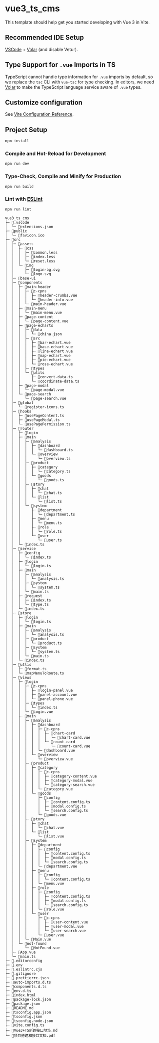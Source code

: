 # vue3_ts_cms

This template should help get you started developing with Vue 3 in Vite.

## Recommended IDE Setup

[VSCode](https://code.visualstudio.com/) + [Volar](https://marketplace.visualstudio.com/items?itemName=Vue.volar) (and disable Vetur).

## Type Support for `.vue` Imports in TS

TypeScript cannot handle type information for `.vue` imports by default, so we replace the `tsc` CLI with `vue-tsc` for type checking. In editors, we need [Volar](https://marketplace.visualstudio.com/items?itemName=Vue.volar) to make the TypeScript language service aware of `.vue` types.

## Customize configuration

See [Vite Configuration Reference](https://vitejs.dev/config/).

## Project Setup

```sh
npm install
```

### Compile and Hot-Reload for Development

```sh
npm run dev
```

### Type-Check, Compile and Minify for Production

```sh
npm run build
```

### Lint with [ESLint](https://eslint.org/)

```sh
npm run lint
```

```
vue3_ts_cms
├─ 📁.vscode
│  └─ 📄extensions.json
├─ 📁public
│  └─ 📄favicon.ico
├─ 📁src
│  ├─ 📁assets
│  │  ├─ 📁css
│  │  │  ├─ 📄common.less
│  │  │  ├─ 📄index.less
│  │  │  └─ 📄reset.less
│  │  └─ 📁img
│  │     ├─ 📄login-bg.svg
│  │     └─ 📄logo.svg
│  ├─ 📁base-ui
│  ├─ 📁components
│  │  ├─ 📁main-header
│  │  │  ├─ 📁c-cpns
│  │  │  │  ├─ 📄header-crumbs.vue
│  │  │  │  └─ 📄header-info.vue
│  │  │  └─ 📄main-header.vue
│  │  ├─ 📁main-menu
│  │  │  └─ 📄main-menu.vue
│  │  ├─ 📁page-content
│  │  │  └─ 📄page-content.vue
│  │  ├─ 📁page-echarts
│  │  │  ├─ 📁data
│  │  │  │  └─ 📄china.json
│  │  │  ├─ 📁src
│  │  │  │  ├─ 📄bar-echart.vue
│  │  │  │  ├─ 📄base-echart.vue
│  │  │  │  ├─ 📄line-echart.vue
│  │  │  │  ├─ 📄map-echart.vue
│  │  │  │  ├─ 📄pie-echart.vue
│  │  │  │  └─ 📄rose-echart.vue
│  │  │  ├─ 📁types
│  │  │  └─ 📁utils
│  │  │     ├─ 📄convert-data.ts
│  │  │     └─ 📄coordinate-data.ts
│  │  ├─ 📁page-modal
│  │  │  └─ 📄page-modal.vue
│  │  └─ 📁page-search
│  │     └─ 📄page-search.vue
│  ├─ 📁global
│  │  └─ 📄register-icons.ts
│  ├─ 📁hooks
│  │  ├─ 📄usePageContent.ts
│  │  ├─ 📄usePageModal.ts
│  │  └─ 📄usePagePermission.ts
│  ├─ 📁router
│  │  ├─ 📁login
│  │  ├─ 📁main
│  │  │  ├─ 📁analysis
│  │  │  │  ├─ 📁dashboard
│  │  │  │  │  └─ 📄dashboard.ts
│  │  │  │  └─ 📁overview
│  │  │  │     └─ 📄overview.ts
│  │  │  ├─ 📁product
│  │  │  │  ├─ 📁category
│  │  │  │  │  └─ 📄category.ts
│  │  │  │  └─ 📁goods
│  │  │  │     └─ 📄goods.ts
│  │  │  ├─ 📁story
│  │  │  │  ├─ 📁chat
│  │  │  │  │  └─ 📄chat.ts
│  │  │  │  └─ 📁list
│  │  │  │     └─ 📄list.ts
│  │  │  └─ 📁system
│  │  │     ├─ 📁department
│  │  │     │  └─ 📄department.ts
│  │  │     ├─ 📁menu
│  │  │     │  └─ 📄menu.ts
│  │  │     ├─ 📁role
│  │  │     │  └─ 📄role.ts
│  │  │     └─ 📁user
│  │  │        └─ 📄user.ts
│  │  └─ 📄index.ts
│  ├─ 📁service
│  │  ├─ 📁config
│  │  │  └─ 📄index.ts
│  │  ├─ 📁login
│  │  │  └─ 📄login.ts
│  │  ├─ 📁main
│  │  │  ├─ 📁analysis
│  │  │  │  └─ 📄analysis.ts
│  │  │  ├─ 📁system
│  │  │  │  └─ 📄system.ts
│  │  │  └─ 📄main.ts
│  │  ├─ 📁request
│  │  │  ├─ 📄index.ts
│  │  │  └─ 📄type.ts
│  │  └─ 📄index.ts
│  ├─ 📁store
│  │  ├─ 📁login
│  │  │  └─ 📄login.ts
│  │  ├─ 📁main
│  │  │  ├─ 📁analysis
│  │  │  │  └─ 📄analysis.ts
│  │  │  ├─ 📁product
│  │  │  │  └─ 📄product.ts
│  │  │  ├─ 📁system
│  │  │  │  └─ 📄system.ts
│  │  │  └─ 📄main.ts
│  │  └─ 📄index.ts
│  ├─ 📁utlis
│  │  ├─ 📄format.ts
│  │  └─ 📄mapMenuToRoute.ts
│  ├─ 📁views
│  │  ├─ 📁login
│  │  │  ├─ 📁c-cpns
│  │  │  │  ├─ 📄login-panel.vue
│  │  │  │  ├─ 📄panel-account.vue
│  │  │  │  └─ 📄panel-phone.vue
│  │  │  ├─ 📁types
│  │  │  │  └─ 📄index.ts
│  │  │  └─ 📄Login.vue
│  │  ├─ 📁main
│  │  │  ├─ 📁analysis
│  │  │  │  ├─ 📁dashboard
│  │  │  │  │  ├─ 📁c-cpns
│  │  │  │  │  │  ├─ 📁chart-card
│  │  │  │  │  │  │  └─ 📄chart-card.vue
│  │  │  │  │  │  └─ 📁count-card
│  │  │  │  │  │     └─ 📄count-card.vue
│  │  │  │  │  └─ 📄dashboard.vue
│  │  │  │  └─ 📁overview
│  │  │  │     └─ 📄overview.vue
│  │  │  ├─ 📁product
│  │  │  │  ├─ 📁category
│  │  │  │  │  ├─ 📁c-cpns
│  │  │  │  │  │  ├─ 📄category-content.vue
│  │  │  │  │  │  ├─ 📄category-modal.vue
│  │  │  │  │  │  └─ 📄category-search.vue
│  │  │  │  │  └─ 📄category.vue
│  │  │  │  └─ 📁goods
│  │  │  │     ├─ 📁config
│  │  │  │     │  ├─ 📄content.config.ts
│  │  │  │     │  ├─ 📄modal.config.ts
│  │  │  │     │  └─ 📄search.config.ts
│  │  │  │     └─ 📄goods.vue
│  │  │  ├─ 📁story
│  │  │  │  ├─ 📁chat
│  │  │  │  │  └─ 📄chat.vue
│  │  │  │  └─ 📁list
│  │  │  │     └─ 📄list.vue
│  │  │  ├─ 📁system
│  │  │  │  ├─ 📁department
│  │  │  │  │  ├─ 📁config
│  │  │  │  │  │  ├─ 📄content.config.ts
│  │  │  │  │  │  ├─ 📄modal.config.ts
│  │  │  │  │  │  └─ 📄search.config.ts
│  │  │  │  │  └─ 📄department.vue
│  │  │  │  ├─ 📁menu
│  │  │  │  │  ├─ 📁config
│  │  │  │  │  │  └─ 📄content.config.ts
│  │  │  │  │  └─ 📄menu.vue
│  │  │  │  ├─ 📁role
│  │  │  │  │  ├─ 📁config
│  │  │  │  │  │  ├─ 📄content.config.ts
│  │  │  │  │  │  ├─ 📄modal.config.ts
│  │  │  │  │  │  └─ 📄search.config.ts
│  │  │  │  │  └─ 📄role.vue
│  │  │  │  └─ 📁user
│  │  │  │     ├─ 📁c-cpns
│  │  │  │     │  ├─ 📄user-content.vue
│  │  │  │     │  ├─ 📄user-modal.vue
│  │  │  │     │  └─ 📄user-search.vue
│  │  │  │     └─ 📄user.vue
│  │  │  └─ 📄Main.vue
│  │  └─ 📁not-found
│  │     └─ 📄NotFound.vue
│  ├─ 📄App.vue
│  └─ 📄main.ts
├─ 📄.editorconfig
├─ 📄.env
├─ 📄.eslintrc.cjs
├─ 📄.gitignore
├─ 📄.prettierrc.json
├─ 📄auto-imports.d.ts
├─ 📄components.d.ts
├─ 📄env.d.ts
├─ 📄index.html
├─ 📄package-lock.json
├─ 📄package.json
├─ 📄README.md
├─ 📄tsconfig.app.json
├─ 📄tsconfig.json
├─ 📄tsconfig.node.json
├─ 📄vite.config.ts
├─ 📄Vue3+TS新的接口地址.md
└─ 📄项目搭建和接口文档.pdf
```